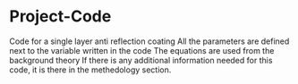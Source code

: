 # Project-Code
Code for a single layer anti reflection coating
All the parameters are defined next to the variable written in the code
The equations are used from the background theory
If there is any additional information needed for this code, it is there in the methedology section. 
